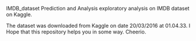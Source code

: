 IMDB_dataset Prediction and Analysis
exploratory analysis on IMDB dataset on Kaggle.

The dataset was downloaded from Kaggle on date 20/03/2016 at 01.04.33. I Hope that this repository helps you in some way.
Cheerio.
